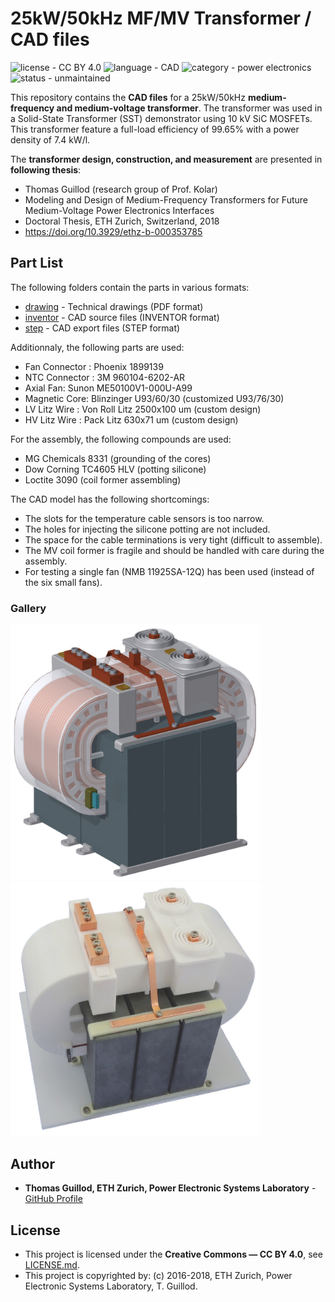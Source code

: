 # 25kW/50kHz MF/MV Transformer / CAD files

![license - CC BY 4.0](https://img.shields.io/badge/license-CC--BY-green)
![language - CAD](https://img.shields.io/badge/language-CAD-blue)
![category - power electronics](https://img.shields.io/badge/category-power%20electronics-lightgrey)
![status - unmaintained](https://img.shields.io/badge/status-unmaintained-red)

This repository contains the **CAD files** for a 25kW/50kHz **medium-frequency and medium-voltage transformer**.
The transformer was used in a Solid-State Transformer (SST) demonstrator using 10 kV SiC MOSFETs.
This transformer feature a full-load efficiency of 99.65% with a power density of 7.4 kW/l.

The **transformer design, construction, and measurement** are presented in **following thesis**:
* Thomas Guillod (research group of Prof. Kolar)
* Modeling and Design of Medium-Frequency Transformers for Future Medium-Voltage Power Electronics Interfaces
* Doctoral Thesis, ETH Zurich, Switzerland, 2018
* https://doi.org/10.3929/ethz-b-000353785

## Part List

The following folders contain the parts in various formats:
* [drawing](drawing) - Technical drawings (PDF format)
* [inventor](inventor) - CAD source files (INVENTOR format)
* [step](step) - CAD export files (STEP format)

Additionnaly, the following parts are used:
* Fan Connector : Phoenix 1899139
* NTC Connector : 3M 960104-6202-AR
* Axial Fan: Sunon ME50100V1-000U-A99
* Magnetic Core: Blinzinger U93/60/30 (customized U93/76/30)
* LV Litz Wire : Von Roll  Litz 2500x100 um (custom design)
* HV Litz Wire : Pack Litz 630x71 um (custom design)

For the assembly, the following compounds are used:
* MG Chemicals 8331 (grounding of the cores)
* Dow Corning TC4605 HLV (potting silicone)
* Loctite 3090 (coil former assembling)

The CAD model has the following shortcomings:
* The slots for the temperature cable sensors is too narrow.
* The holes for injecting the silicone potting are not included.
* The space for the cable terminations is very tight (difficult to assemble).
* The MV coil former is fragile and should be handled with care during the assembly.
* For testing a single fan (NMB 11925SA-12Q) has been used (instead of the six small fans).

### Gallery

<p float="middle">
    <img src="trf_render.jpg" width="400">
    <img src="trf_photo.jpg" width="400">
</p>

## Author

* **Thomas Guillod, ETH Zurich, Power Electronic Systems Laboratory** - [GitHub Profile](https://github.com/otvam)

## License

* This project is licensed under the **Creative Commons — CC BY 4.0**, see [LICENSE.md](LICENSE.md).
* This project is copyrighted by: (c) 2016-2018, ETH Zurich, Power Electronic Systems Laboratory, T. Guillod.
